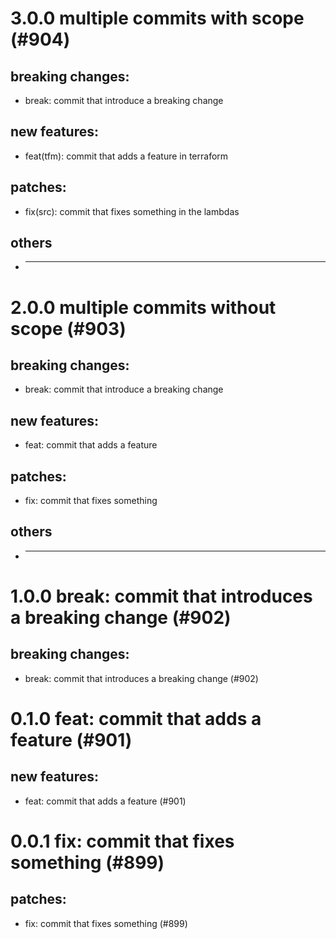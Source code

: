# 3.0.0 multiple commits with scope (#904)

## breaking changes:
* break: commit that introduce a breaking change
## new features:
* feat(tfm): commit that adds a feature in terraform
## patches:
* fix(src): commit that fixes something in the lambdas
## others
* ---------

# 2.0.0 multiple commits without scope (#903)

## breaking changes:
* break: commit that introduce a breaking change
## new features:
* feat: commit that adds a feature
## patches:
* fix: commit that fixes something
## others
* ---------

# 1.0.0 break: commit that introduces a breaking change (#902)

## breaking changes:
* break: commit that introduces a breaking change (#902)

# 0.1.0 feat: commit that adds a feature (#901)

## new features:
* feat: commit that adds a feature (#901)

# 0.0.1 fix: commit that fixes something (#899)

## patches:
* fix: commit that fixes something (#899)

